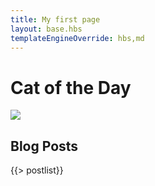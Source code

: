 ```yaml
---
title: My first page
layout: base.hbs
templateEngineOverride: hbs,md
---
```

# Cat of the Day

<img src="{{ catpic }}" />

## Blog Posts

{{> postlist}}
